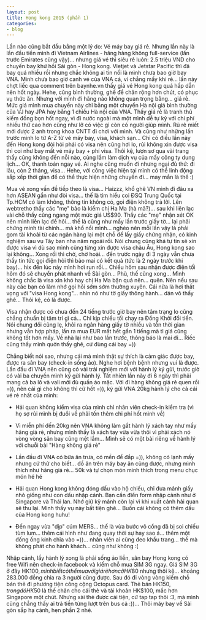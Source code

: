 ```yaml
---
layout: post
title: Hong kong 2015 (phần 1)
categories:
- blog
---
```


Lần nào cũng bắt đầu bằng một lý do: Vé máy bay giá rẻ. Nhưng lần này là lần đầu tiền mình đi Vietnam Airlines - hãng hàng không full-service (lần trước Emirates cũng vậy)... nhưng giá vé thì siêu rẻ luôn: 2.5 triệu VND cho chuyến bay khứ hồi Sài gòn - Hong kong. Vietjet và Jetstar Pacific thì đã bay quá nhiều rồi nhưng chắc không ai tin nổi là mình chưa bao giờ bay VNA. Mình chưa bao giờ canh vé của VNA cả, vì chẳng mấy khi rẻ... lần này chợt liếc qua comment trên baynhe.vn thấy giá vé Hong kong quá hấp dẫn nên hốt ngày. Hehe, cũng bình thường, ghế để chân rộng hơn chút, có phục vụ thức ăn. Nhưng với mình đi hãng nào không quan trọng bằng... giá rẻ. Mức giá mình mua chuyến này chỉ bằng một chuyến Hà nội giá bình thường của VJ hay JPA hay bằng 1 chiều Hà nội của VNA. Thấy giá rẻ là tranh thủ kiếm đồng bọn hốt ngay, vì đi nước ngoài mà một mình dễ tự kỷ với chi phí nhiều thứ cao hơn cũng như lỡ có việc gì còn có người giúp mình. Rủ rê miết mới được 2 anh trong khoa CNTT đi chơi với mình. Và cũng như những lần trước mình lo từ A-Z từ vé máy bay, visa, khách sạn... Chỉ có điều lần này đến Hong kong đòi hỏi phải có visa nên cũng hơi lo, rủi không xin được visa thì coi như bay mất vé máy bay + phí visa. Thôi kệ, lượn sơ qua vài trang thấy cũng không đến nỗi nào, cùng lắm làm dịch vụ của mấy công ty dung lịch... OK, thanh toán ngay vé. Ai nghe cũng muốn đi nhưng ngại đủ thứ: đi lâu, còn 2 tháng, visa... Hehe, với công việc hiện tại mình có thề linh động sắp xếp thời gian để có thể thực hiện những chuyến đi... may mắn là thế :)

Mua vé xong vấn đề tiếp theo là visa... Haizzz, khổ ghê VN mình đi đâu xa hơn ASEAN gần như đòi visa... thế là tìm hiểu coi ĐSQ Trung Quốc tại Tp.HCM có làm không, thông tin không có, gọi điện không trả lời. Lên webtretho thấy các "mẹ" bảo là kiếm chị Ha Ma (hà mã?)... sau khi liên lạc vài chỗ thấy cũng ngang một mức giá US$90. Thấy các "mẹ" nhận xét OK nên mình liên lạc để hỏi... thế là cũng như mấy lần trước giấy tờ... lại phải chứng minh tài chính... mà khổ nổi mình... nghèo nên mỗi lần vậy là phải gom tài khoải từ các ngân hàng lại một chỗ để lấy giấy chứng nhận, có kinh nghiệm sau vụ Tây ban nha năm ngoái rồi. Nói chung cũng khá tự tin sẽ xin được visa vì dù sao mình cũng từng xin được visa châu Âu, Hong kong sao lại không... Xong rồi thì chờ, chờ hoài... đến trước ngày đi 3 ngày vẫn chưa thấy tin tức gọi điện hỏi thì bảo mai có kết quả (tức là 2 ngày trước khi bay)... hix đến lúc này mình hơi run rồi... Chiều hôm sau nhận được điện tối hôm đó sẽ chuyển phát nhanh về Sài gòn... Phù, thế cũng xong... Mình không chắc là visa xin khó hay chị Ha Ma bận quá nên... quên. Nên nếu sau này các bạn có làm nhớ gọi hỏi sớm sớm thường xuyên. Cái nữa là hơi thất vọng với "visa Hong kong"... nhìn nó như tờ giấy thông hành... dán vô thấy ghê... Thôi kệ, có là được.

Visa nhận được có chưa đến 24 tiếng trước giờ bay nên tâm trạng lo cũng chẳng chuẩn bị tâm trí gì cả... Chỉ kịp chiều tối chạy ra Đồng Khởi đổi tiền. Nói chung đổi cũng lẹ, khỏi ra ngân hàng giấy tờ nhiều và tốn thời gian nhưng vẫn hợp pháp, lần ra mua EUR mất hết gần 1 tiếng mà tỉ giá cũng không tốt hơn mấy. Về nhà lại như bao lần trước, thông báo là mai đi... Riếc cũng thấy mình quởn thấy ghê, cứ đùng cái bay =))

Chẳng biết nói sao, nhưng cái mà mình thật sự thích là cảm giác được bay, được ra sân bay (check-in sống ảo). Nghe hơi bệnh bệnh nhưng vui là được. Lần đầu đi VNA nên cũng có vài trải nghiệm mới với hành lý ký gửi, trước giờ có vài ba chuyến mình ký gửi hành lý. Tất nhiên lần này đi 6 ngày thì phải mang cả ba lô và vali mới đủ quần áo mặc. Với đi hàng không giá rẻ quen rồi =)), nên cái gì cho không thì cứ hốt =)), ký gửi VNA 20kg hành lý cho cả cái vé rẻ nhất của mình:

  - Hải quan không kiểm visa của mình chỉ nhân viên check-in kiểm tra (vì họ sợ rủi mình bị đuổi về phải tốn thêm chi phí hốt mình về)

  - Vì miễn phí đến 20kg nên VNA không làm gắt hành lý xách tay như mấy hãng giá rẻ, nhưng mình thấy là xách tay vừa vừa thôi vì phải xách nó vòng vòng sân bay cũng mệt lắm... Mình sẽ có một bài riêng về hành lý với chuỗi bài "Hàng không giá rẻ"

  - Lần đầu đi VNA có bữa ăn trưa, có mền để đắp =)), không có lạnh mấy nhưng cứ thử cho biết... đồ ăn trên máy bay ăn cũng được, nhưng mình thích như hãng giá rẻ... 50k và tự chọn món mình thích trong menu chục món hé hé

  - Hải quan Hong kong không đóng dấu vào hộ chiếu, chỉ đưa mảnh giấy nhỏ giống như con dấu nhập cảnh. Bạn cần điền form nhập cảnh như ở Singapore và Thái lan. Nhớ giữ kỹ mảnh còn lại vì khi xuất cảnh hải quan sẽ thu lại. Mình thấy vụ này bất tiện ghê... Buồn cái không có thêm dấu của Hong kong huhu!

  - Đến ngay vừa "dịp" cúm MERS... thế là vừa bước vô cổng đã bị soi chiếu tùm lum... thêm cái hình như đang quay thời sự hay sao á... thêm một đống ống kính chỉa vào =))... nhân viên ai cũng đeo khẩu trang... thế mà không phát cho hành khách... cũng như không :(

Nhập cảnh, lấy hành lý xong là phải sống ảo liền, sân bay Hong kong có free Wifi nên check-in facebook và kiếm chỗ mua SIM 3G ngay. Giá SIM 3G ở đây HK$100, mình biết có thể mua với giá rẻ hơn cỡ HK$80 nhưng thôi kệ... khoảng 283.000 đồng chia ra 3 người cũng được. Sau đó đi vòng vòng kiếm chỗ bán thẻ đi phương tiện công cộng Octopus card. Thẻ bán HK$150, trong đó HK$50 là thế chân cho cái thẻ và tài khoản HK$100, mắc hơn Singapore một chút. Nhưng xài thẻ được cái tiện, cứ tap tap thôi :3, mà mình cũng chẳng thấy ai trả tiền từng lượt trên bus cả :))... Thôi máy bay về Sài gòn sắp hạ cánh, hẹn phần 2 nhé.